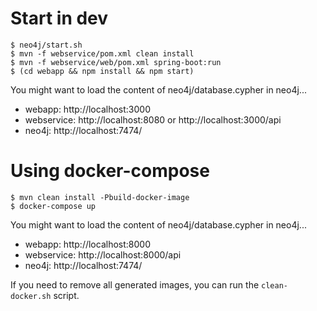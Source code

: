 # Start in dev
```
$ neo4j/start.sh
$ mvn -f webservice/pom.xml clean install
$ mvn -f webservice/web/pom.xml spring-boot:run
$ (cd webapp && npm install && npm start)
```

You might want to load the content of neo4j/database.cypher in neo4j...

 * webapp: http://localhost:3000
 * webservice: http://localhost:8080 or http://localhost:3000/api
 * neo4j: http://localhost:7474/

# Using docker-compose
```
$ mvn clean install -Pbuild-docker-image
$ docker-compose up
```

You might want to load the content of neo4j/database.cypher in neo4j...

 * webapp: http://localhost:8000
 * webservice: http://localhost:8000/api
 * neo4j: http://localhost:7474/

If you need to remove all generated images, you can run the `clean-docker.sh` script.
 